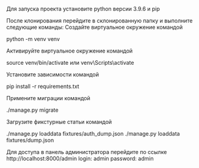 Для запуска проекта установите python версии 3.9.6 и pip

После клонирования перейдите в склонированную папку и выполните следующие команды:
Создайте виртуальное окружение командой

python -m venv venv

Активируйте виртуальное окружение командой

source venv/bin/activate
или
venv\Scripts\activate

Установите зависимости командой

pip install -r requirements.txt

Примените миграции командой

./manage.py migrate

Загрузите фикстурные статьи командой

./manage.py loaddata fixtures/auth_dump.json
./manage.py loaddata fixtures/dump.json

Для доступа в панель администратора перейдите по ссылке http://localhost:8000/admin
login: admin
password: admin
